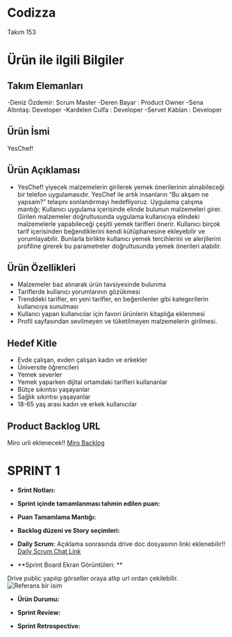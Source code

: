 # Codizza 

Takım 153

# Ürün ile ilgili Bilgiler

## Takım Elemanları

-Deniz Özdemir: Scrum Master
-Deren Bayar : Product Owner
-Sena Altıntaş: Developer
-Kardelen Culfa : Developer
-Servet Kablan : Developer

## Ürün İsmi 

YesChef!

## Ürün Açıklaması

- YesChef! yiyecek malzemelerin girilerek yemek önerilerinin alınabileceği bir telefon uygulamasıdır. YesChef ile artık insanların “Bu akşam ne yapsam?” telaşını sonlandırmayı hedefliyoruz. 
Uygulama çalışma mantığı;
Kullanıcı uygulama içerisinde elinde bulunun malzemeleri girer. Girilen malzemeler doğrultusunda uygulama kullanıcıya elindeki malzemelerle yapabileceği çeşitli yemek tarifleri önerir. Kullanıcı birçok tarif içerisinden beğendiklerini kendi kütüphanesine ekleyebilir ve yorumlayabilir.
Bunlarla birlikte kullanıcı yemek tercihlerini ve alerjilerini profiline girerek bu parametreler doğrultusunda yemek önerileri alabilir. 

## Ürün Özellikleri

- Malzemeler baz alınarak ürün tavsiyesinde bulunma
- Tariflerde kullanıcı yorumlarının gözükmesi
- Trenddeki tarifler, en yeni tarifler, en beğenilenler gibi kategorilerin kullanıcıya sunulması
- Kullancı yapan kullanıcılar için favori ürünlerin kitaplığa eklenmesi
- Profil sayfasından sevilmeyen ve tüketilmeyen malzemelerin girilmesi.

## Hedef Kitle

-	Evde çalışan, evden çalışan kadın ve erkekler
-	Üniversite öğrencileri
-	Yemek severler
-	Yemek yaparken dijital ortamdaki tarifleri kullananlar
-	Bütçe sıkıntısı yaşayanlar
-	Sağlık sıkıntısı yaşayanlar
-	18-65 yaş arası kadın ve erkek kullanıcılar

## Product Backlog URL

Miro urli eklenecek!!
[Miro Backlog](https://www.gooogle.com)

# SPRINT 1 

- **Srint Notları:** 

- **Sprint içinde tamamlanması tahmin edilen puan:**

- **Puan Tamamlama Mantığı:**

- **Backlog düzeni ve Story seçimleri:** 

- **Daily Scrum:** Açıklama sonrasında drive doc dosyasının linki eklenebilir!!
 [Daily Scrum Chat Link ](https://www.gooogle.com)

- **Sprint Board Ekran Görüntüleri: ** 


Drive public yapılıp görseller oraya atlıp url ordan çekilebilir.
![Referans bir isim](google.com/img.png)

- **Ürün Durumu:** 

- **Sprint Review:**

- **Sprint Retrospective:**










